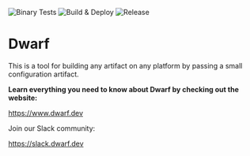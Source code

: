 ![Binary Tests](https://github.com/DigitalOnUs/dwarf/workflows/Binary%20Tests/badge.svg)
![Build & Deploy](https://github.com/DigitalOnUs/dwarf/workflows/Build%20&%20Deploy/badge.svg)
![Release](https://github.com/DigitalOnUs/dwarf/workflows/Release/badge.svg)

# Dwarf

This is a tool for building any artifact on any platform by passing a small configuration artifact.

**Learn everything you need to know about Dwarf by checking out the website:**

https://www.dwarf.dev

Join our Slack community:

https://slack.dwarf.dev
